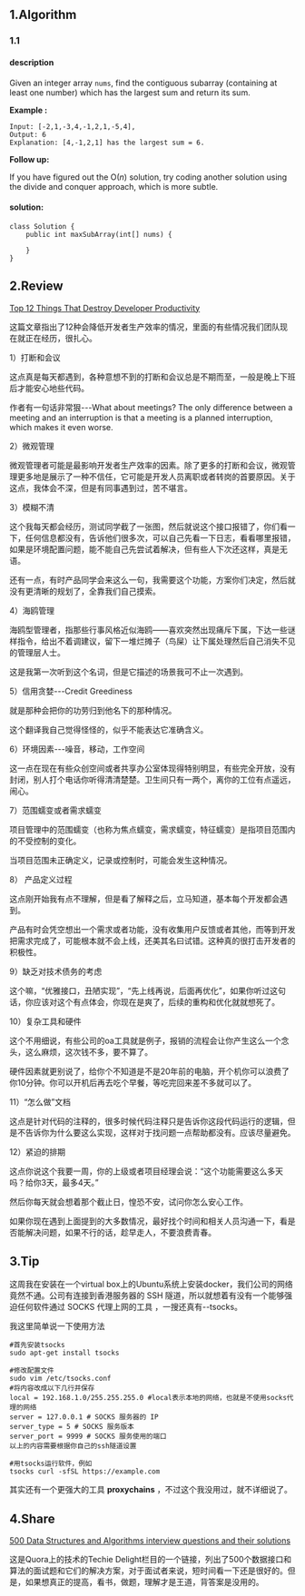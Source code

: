 ## 1.Algorithm

### 1.1

#### description

Given an integer array `nums`, find the contiguous subarray (containing at least one number) which has the largest sum and return its sum. 

**Example :**

```
Input: [-2,1,-3,4,-1,2,1,-5,4],
Output: 6
Explanation: [4,-1,2,1] has the largest sum = 6.
```

**Follow up:**

If you have figured out the O(*n*) solution, try coding another solution using the divide and conquer approach, which is more subtle.



#### solution:

```
class Solution {
    public int maxSubArray(int[] nums) {
        
    }
}
```





## 2.Review

[Top 12 Things That Destroy Developer Productivity](https://hackernoon.com/top-12-things-that-destroy-developer-productivity-2ddf0abc190)

这篇文章指出了12种会降低开发者生产效率的情况，里面的有些情况我们团队现在就正在经历，很扎心。

1）打断和会议

这点真是每天都遇到，各种意想不到的打断和会议总是不期而至，一般是晚上下班后才能安心地些代码。

作者有一句话非常狠---What about meetings? The only difference between a meeting and an interruption is that a meeting is a planned interruption, which makes it even worse. 

2）微观管理

微观管理者可能是最影响开发者生产效率的因素。除了更多的打断和会议，微观管理更多地是展示了一种不信任，它可能是开发人员离职或者转岗的首要原因。关于这点，我体会不深，但是有同事遇到过，苦不堪言。

3）模糊不清

这个我每天都会经历，测试同学截了一张图，然后就说这个接口报错了，你们看一下，任何信息都没有，告诉他们很多次，可以自己先看一下日志，看看哪里报错，如果是环境配置问题，能不能自己先尝试着解决，但有些人下次还这样，真是无语。

还有一点，有时产品同学会来这么一句，我需要这个功能，方案你们决定，然后就没有更清晰的规划了，全靠我们自己摸索。

4）海鸥管理

海鸥型管理者，指那些行事风格近似海鸥——喜欢突然出现痛斥下属，下达一些谜样指令，给出不着调建议，留下一堆烂摊子（鸟屎）让下属处理然后自己消失不见的管理层人士。 

这是我第一次听到这个名词，但是它描述的场景我可不止一次遇到。

5）信用贪婪---Credit Greediness

就是那种会把你的功劳归到他名下的那种情况。

这个翻译我自己觉得怪怪的，似乎不能表达它准确含义。

6）环境因素---噪音，移动，工作空间

这一点在现在有些众创空间或者共享办公室体现得特别明显，有些完全开放，没有封闭，别人打个电话你听得清清楚楚。卫生间只有一两个，离你的工位有点遥远，闹心。

7）范围蠕变或者需求蠕变

项目管理中的范围蠕变（也称为焦点蠕变，需求蠕变，特征蠕变）是指项目范围内的不受控制的变化。

当项目范围未正确定义，记录或控制时，可能会发生这种情况。

8） 产品定义过程 

这点刚开始我有点不理解，但是看了解释之后，立马知道，基本每个开发都会遇到。

产品有时会凭空想出一个需求或者功能，没有收集用户反馈或者其他，而等到开发把需求完成了，可能根本就不会上线，还美其名曰试错。这种真的很打击开发者的积极性。

9）缺乏对技术债务的考虑 

这个嘛，“优雅接口，丑陋实现”，“先上线再说，后面再优化”，如果你听过这句话，你应该对这个有点体会，你现在是爽了，后续的重构和优化就就想死了。

10）复杂工具和硬件

这个不用细说，有些公司的oa工具就是例子，报销的流程会让你产生这么一个念头，这么麻烦，这次钱不多，要不算了。

硬件因素就更别说了，给你个不知道是不是20年前的电脑，开个机你可以浪费了你10分钟。你可以开机后再去吃个早餐，等吃完回来差不多就可以了。

11）“怎么做”文档

这点是针对代码的注释的，很多时候代码注释只是告诉你这段代码运行的逻辑，但是不告诉你为什么要这么实现，这样对于找问题一点帮助都没有。应该尽量避免。

12）紧迫的排期

这点你说这个我要一周，你的上级或者项目经理会说：“这个功能需要这么多天吗？给你3天，最多4天。”

然后你每天就会想着那个截止日，惶恐不安，试问你怎么安心工作。

如果你现在遇到上面提到的大多数情况，最好找个时间和相关人员沟通一下，看是否能解决问题，如果不行的话，趁早走人，不要浪费青春。



## 3.Tip

这周我在安装在一个virtual box上的Ubuntu系统上安装docker，我们公司的网络竟然不通。公司有连接到香港服务器的 SSH 隧道，所以就想着有没有一个能够强迫任何软件通过 SOCKS 代理上网的工具 ，一搜还真有--tsocks。

我这里简单说一下使用方法

```
#首先安装tsocks
sudo apt-get install tsocks

#修改配置文件
sudo vim /etc/tsocks.conf
#将内容改成以下几行并保存
local = 192.168.1.0/255.255.255.0 #local表示本地的网络，也就是不使用socks代理的网络
server = 127.0.0.1 # SOCKS 服务器的 IP
server_type = 5 # SOCKS 服务版本
server_port = 9999 # SOCKS 服务使用的端口
以上的内容需要根据你自己的ssh隧道设置

#用tsocks运行软件，例如
tsocks curl -sfSL https://example.com

```

其实还有一个更强大的工具 **proxychains** ，不过这个我没用过，就不详细说了。



## 4.Share

[500 Data Structures and Algorithms interview questions and their solutions](https://techiedelight.quora.com/500-Data-Structures-and-Algorithms-interview-questions-and-their-solutions?srid=hOqIb#)

这是Quora上的技术的Techie Delight栏目的一个链接，列出了500个数据接口和算法的面试题和它们的解决方案，对于面试者来说，短时间看一下还是很好的。但是，如果想真正的提高，看书，做题，理解才是王道，背答案是没用的。


